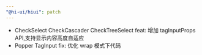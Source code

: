 ```yaml
---
"@hi-ui/hiui": patch
---
```


- CheckSelect CheckCascader CheckTreeSelect feat: 增加 tagInputProps API,支持显示内容高度自适应
- Popper TagInput fix: 优化 wrap 模式下代码
